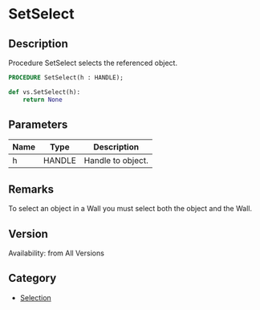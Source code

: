 # SetSelect

## Description
Procedure SetSelect selects the referenced object.

```pascal
PROCEDURE SetSelect(h : HANDLE);
```

```python
def vs.SetSelect(h):
    return None
```

## Parameters
|Name|Type|Description|
|---|---|---|
|h|HANDLE|Handle to object.|

## Remarks
To select an object in a Wall you must select both the object and the Wall.

## Version
Availability: from All Versions

## Category
* [Selection](../Categories/Selection.md)
